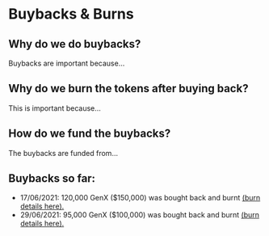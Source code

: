 # Buybacks & Burns

## Why do we do buybacks?

Buybacks are important because... 

## Why do we burn the tokens after buying back?

This is important because...

## How do we fund the buybacks? 

The buybacks are funded from...


## Buybacks so far:

* 17/06/2021: 120,000 GenX ($150,000) was bought back and burnt [(burn details here).](https://bscscan.com/tx/0x88e931ecf8cb59584b9d3f325274f32c50d5083a8531fb7c15ca59598d871670)
* 29/06/2021: 95,000 GenX ($100,000) was bought back and burnt [(burn details here).](https://bscscan.com/tx/0x3e2c0fa6d1b86d940eb9d080b63f76594c70b77cee7d652e9fb67a534a772bd8)
